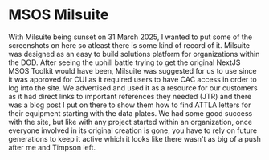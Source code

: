 # MSOS Milsuite

With Milsuite being sunset on 31 March 2025, I wanted to put some of the screenshots on here so atleast there is some kind of record of it.  Milsuite was designed as an easy to build solutions platform for organizations within the DOD.  After seeing the uphill battle trying to get the original NextJS MSOS Toolkit would have been, Milsuite was suggested for us to use since it was approved for CUI as it required users to have CAC access in order to log into the site.  We advertised and used it as a resource for our customers as it had direct links to important references they needed (JTR) and there was a blog post I put on there to show them how to find ATTLA letters for their equipment starting with the data plates.  We had some good success with the site, but like with any project started within an organization, once everyone involved in its original creation is gone, you have to rely on future generations to keep it active which it looks like there wasn't as big of a push after me and Timpson left.
